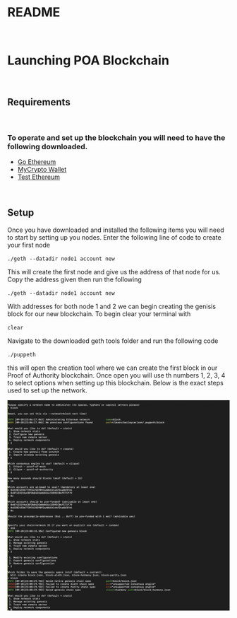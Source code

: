 # README

<br/>

# Launching POA Blockchain 
<br/>

## Requirements 

<br/>

### To operate and set up the blockchain you will need to have the following downloaded.
- [Go Ethereum](https://geth.ethereum.org/)
- [MyCrypto Wallet](https://download.mycrypto.com/)
- [Test Ethereum](https://faucet.ropsten.be/)

<br/>

## Setup
Once you have downloaded and installed the following items you will need to start by setting up you nodes. Enter the following line of code to create your first node 
<br/>
```
./geth --datadir node1 account new
```
This will create the first node and give us the address of that node for us. Copy the address given then run the following 
```
./geth --datadir node1 account new
```
With addresses for both node 1 and 2 we can begin creating the genisis block for our new blockchain. To begin clear your terminal with 
```
clear
```
Navigate to the downloaded geth tools folder and run the following code 
```
./puppeth
```
this will open the creation tool where we can create the first block in our Proof of Authority blockchain. Once open you will use th numbers 1, 2, 3, 4 to select options when setting up this blockchain. Below is the exact steps used to set up the network. 

![puppeth setup](/Screenshots/Genisis.png)
